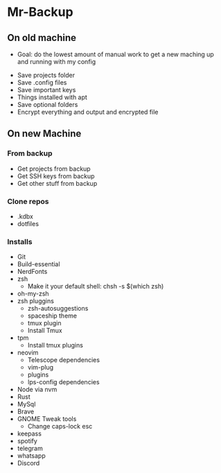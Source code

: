 # Mr-Backup

## On old machine

* Goal: do the lowest amount of manual work to get a new maching up and running with my config

- Save projects folder
- Save .config files
- Save important keys
- Things installed with apt
- Save optional folders
- Encrypt everything and output and encrypted file

## On new Machine

### From backup

* Get projects from backup
* Get SSH keys from backup
* Get other stuff from backup

### Clone repos
* .kdbx
* dotfiles

### Installs
* Git
* Build-essential
* NerdFonts
* zsh
  * Make it your default shell: chsh -s $(which zsh)
* oh-my-zsh
* zsh pluggins
  * zsh-autosuggestions
  * spaceship theme
  * tmux plugin
  * Install Tmux
* tpm
    * Install tmux plugins
* neovim
  * Telescope dependencies
  * vim-plug
  * plugins
  * lps-config dependencies
* Node via nvm
* Rust
* MySql
* Brave
* GNOME Tweak tools
    * Change caps-lock esc
* keepass
* spotify
* telegram
* whatsapp
* Discord
